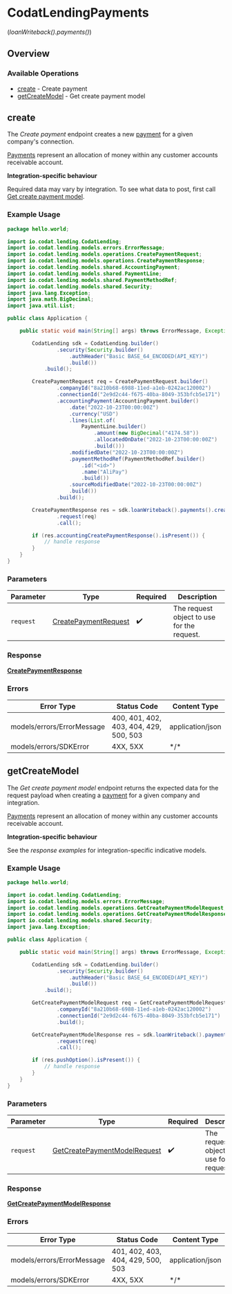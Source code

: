 # CodatLendingPayments
(*loanWriteback().payments()*)

## Overview

### Available Operations

* [create](#create) - Create payment
* [getCreateModel](#getcreatemodel) - Get create payment model

## create

The *Create payment* endpoint creates a new [payment](https://docs.codat.io/lending-api#/schemas/Payment) for a given company's connection.

[Payments](https://docs.codat.io/lending-api#/schemas/Payment) represent an allocation of money within any customer accounts receivable account.

**Integration-specific behaviour**

Required data may vary by integration. To see what data to post, first call [Get create payment model](https://docs.codat.io/lending-api#/operations/get-create-payments-model).

### Example Usage

```java
package hello.world;

import io.codat.lending.CodatLending;
import io.codat.lending.models.errors.ErrorMessage;
import io.codat.lending.models.operations.CreatePaymentRequest;
import io.codat.lending.models.operations.CreatePaymentResponse;
import io.codat.lending.models.shared.AccountingPayment;
import io.codat.lending.models.shared.PaymentLine;
import io.codat.lending.models.shared.PaymentMethodRef;
import io.codat.lending.models.shared.Security;
import java.lang.Exception;
import java.math.BigDecimal;
import java.util.List;

public class Application {

    public static void main(String[] args) throws ErrorMessage, Exception {

        CodatLending sdk = CodatLending.builder()
                .security(Security.builder()
                    .authHeader("Basic BASE_64_ENCODED(API_KEY)")
                    .build())
            .build();

        CreatePaymentRequest req = CreatePaymentRequest.builder()
                .companyId("8a210b68-6988-11ed-a1eb-0242ac120002")
                .connectionId("2e9d2c44-f675-40ba-8049-353bfcb5e171")
                .accountingPayment(AccountingPayment.builder()
                    .date("2022-10-23T00:00:00Z")
                    .currency("USD")
                    .lines(List.of(
                        PaymentLine.builder()
                            .amount(new BigDecimal("4174.58"))
                            .allocatedOnDate("2022-10-23T00:00:00Z")
                            .build()))
                    .modifiedDate("2022-10-23T00:00:00Z")
                    .paymentMethodRef(PaymentMethodRef.builder()
                        .id("<id>")
                        .name("AliPay")
                        .build())
                    .sourceModifiedDate("2022-10-23T00:00:00Z")
                    .build())
                .build();

        CreatePaymentResponse res = sdk.loanWriteback().payments().create()
                .request(req)
                .call();

        if (res.accountingCreatePaymentResponse().isPresent()) {
            // handle response
        }
    }
}
```

### Parameters

| Parameter                                                               | Type                                                                    | Required                                                                | Description                                                             |
| ----------------------------------------------------------------------- | ----------------------------------------------------------------------- | ----------------------------------------------------------------------- | ----------------------------------------------------------------------- |
| `request`                                                               | [CreatePaymentRequest](../../models/operations/CreatePaymentRequest.md) | :heavy_check_mark:                                                      | The request object to use for the request.                              |

### Response

**[CreatePaymentResponse](../../models/operations/CreatePaymentResponse.md)**

### Errors

| Error Type                             | Status Code                            | Content Type                           |
| -------------------------------------- | -------------------------------------- | -------------------------------------- |
| models/errors/ErrorMessage             | 400, 401, 402, 403, 404, 429, 500, 503 | application/json                       |
| models/errors/SDKError                 | 4XX, 5XX                               | \*/\*                                  |

## getCreateModel

The *Get create payment model* endpoint returns the expected data for the request payload when creating a [payment](https://docs.codat.io/lending-api#/schemas/Payment) for a given company and integration.

[Payments](https://docs.codat.io/lending-api#/schemas/Payment) represent an allocation of money within any customer accounts receivable account.

**Integration-specific behaviour**

See the *response examples* for integration-specific indicative models.

### Example Usage

```java
package hello.world;

import io.codat.lending.CodatLending;
import io.codat.lending.models.errors.ErrorMessage;
import io.codat.lending.models.operations.GetCreatePaymentModelRequest;
import io.codat.lending.models.operations.GetCreatePaymentModelResponse;
import io.codat.lending.models.shared.Security;
import java.lang.Exception;

public class Application {

    public static void main(String[] args) throws ErrorMessage, Exception {

        CodatLending sdk = CodatLending.builder()
                .security(Security.builder()
                    .authHeader("Basic BASE_64_ENCODED(API_KEY)")
                    .build())
            .build();

        GetCreatePaymentModelRequest req = GetCreatePaymentModelRequest.builder()
                .companyId("8a210b68-6988-11ed-a1eb-0242ac120002")
                .connectionId("2e9d2c44-f675-40ba-8049-353bfcb5e171")
                .build();

        GetCreatePaymentModelResponse res = sdk.loanWriteback().payments().getCreateModel()
                .request(req)
                .call();

        if (res.pushOption().isPresent()) {
            // handle response
        }
    }
}
```

### Parameters

| Parameter                                                                               | Type                                                                                    | Required                                                                                | Description                                                                             |
| --------------------------------------------------------------------------------------- | --------------------------------------------------------------------------------------- | --------------------------------------------------------------------------------------- | --------------------------------------------------------------------------------------- |
| `request`                                                                               | [GetCreatePaymentModelRequest](../../models/operations/GetCreatePaymentModelRequest.md) | :heavy_check_mark:                                                                      | The request object to use for the request.                                              |

### Response

**[GetCreatePaymentModelResponse](../../models/operations/GetCreatePaymentModelResponse.md)**

### Errors

| Error Type                        | Status Code                       | Content Type                      |
| --------------------------------- | --------------------------------- | --------------------------------- |
| models/errors/ErrorMessage        | 401, 402, 403, 404, 429, 500, 503 | application/json                  |
| models/errors/SDKError            | 4XX, 5XX                          | \*/\*                             |